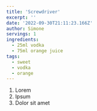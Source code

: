 ```yaml
---
title: 'Screwdriver'
excerpt: ''
date: '2022-09-30T21:11:23.166Z'
author: Simone
servings: 1
ingredients:
  - 25ml vodka
  - 75ml orange juice
tags:
  - sweet
  - vodka
  - orange
---
```


1. Lorem
1. Ipsum
1. Dolor sit amet

